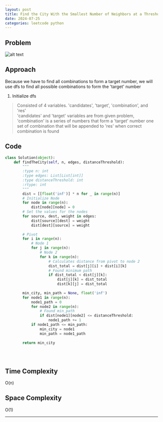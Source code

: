 ```yaml
---
layout: post
title: Find the City With the Smallest Number of Neighbors at a Threshold Distance
date: 2024-07-25
categories: leetcode python
---
```

## Problem
![alt text](/blog/public/img/FindtheCityWiththeSmallestNumberofNeighborsataThresholdDistance.png)

## Approach
Because we have to find all combinations to form a target number, we will use dfs to find all possible combinations to form the 'target' number

1. Initialize dfs
> Consisted of 4 variables. 'candidates', 'target', 'combination', and 'res'  
'candidates' and 'target' variables are from given problem, 'combination' is a series of numbers that form a 'target' number one set of combination that will be appended to 'res' when correct combination is found

## Code
```python
class Solution(object):
    def findTheCity(self, n, edges, distanceThreshold):
        """
        :type n: int
        :type edges: List[List[int]]
        :type distanceThreshold: int
        :rtype: int
        """
        dist = [[float('inf')] * n for _ in range(n)]
        # Initialize Node
        for node in range(n):
            dist[node][node] = 0
        # Set the values for the nodes
        for source, dest, weight in edges:
            dist[source][dest] = weight
            dist[dest][source] = weight
        
        # Pivot
        for i in range(n):
            # Node 1
            for j in range(n):
                # Node 2
                for k in range(n):
                    # Calculates distance from pivot to node 2
                    dist_total = dist[j][i] + dist[i][k]
                    # Found minimum path
                    if dist_total < dist[j][k]:
                        dist[j][k] = dist_total
                        dist[k][j] = dist_total
        
        min_city, min_path = None, float('inf')
        for node1 in range(n):
            node1_path = 0
            for node2 in range(n):
                # Found min_path
                if dist[node1][node2] <= distanceThreshold:
                    node1_path += 1
            if node1_path <= min_path:
                min_city = node1
                min_path = node1_path
        
        return min_city
        

        
```

## Time Complexity
O(n)
> 

## Space Complexity
O(1)
> 

---